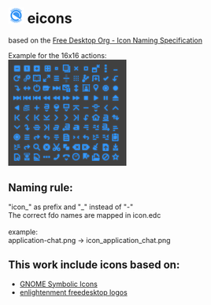 ![e](https://github.com/wfx/eicons/blob/master/e-symbolic/places/32/icon_start_here.png "e") eicons
======
based on the [Free Desktop Org - Icon Naming Specification](http://standards.freedesktop.org/icon-naming-spec/icon-naming-spec-latest.html "standards.freedesktop.org")

Example for the 16x16 actions:<br>
![actions at 16x16](https://github.com/wfx/eicons/blob/master/data/actions_16.png "some actions icon")

Naming rule:
------
"icon_" as prefix and "_" instead of "-"<br>
The correct fdo names are mapped in icon.edc<br>
<br>
example:<br>
    application-chat.png -> icon_application_chat.png

This work include icons based on:
-------
*  [GNOME Symbolic Icons](https://github.com/GNOME/gnome-icon-theme-symbolic "github.com")
*  [enlightenment freedesktop logos](http://enlightenment.freedesktop.org/logos.php "enlightenment.freedesktop.org")
